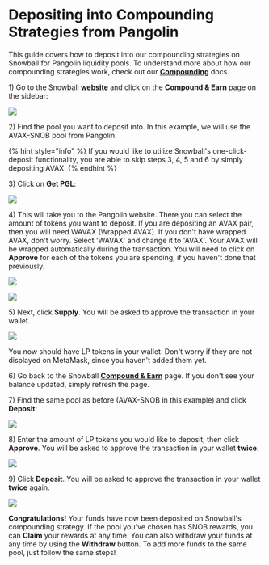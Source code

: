 # Depositing into Compounding Strategies from Pangolin

This guide covers how to deposit into our compounding strategies on Snowball for Pangolin liquidity pools. To understand more about how our compounding strategies work, check out our [**Compounding**](../../our-products/compounding.md) docs.

1\) Go to the Snowball [**website**](https://app.snowball.network) and click on the **Compound & Earn** page on the sidebar:

![](<../../.gitbook/assets/Screen Shot 2021-08-02 at 7.41.52 PM.png>)

2\) Find the pool you want to deposit into. In this example, we will use the AVAX-SNOB pool from Pangolin.

{% hint style="info" %}
If you would like to utilize Snowball's one-click-deposit functionality, you are able to skip steps 3, 4, 5 and 6 by simply depositing AVAX.
{% endhint %}

3\) Click on **Get PGL**:

![](<../../.gitbook/assets/Screen Shot 2021-08-03 at 10.41.07 AM.png>)

4\) This will take you to the Pangolin website. There you can select the amount of tokens you want to deposit. If you are depositing an AVAX pair, then you will need WAVAX (Wrapped AVAX). If you don't have wrapped AVAX, don't worry. Select 'WAVAX' and change it to 'AVAX'. Your AVAX will be wrapped automatically during the transaction. You will need to click on **Approve** for each of the tokens you are spending, if you haven't done that previously.

![](<../../.gitbook/assets/Screen Shot 2021-08-03 at 10.46.40 AM (1).png>)

![](<../../.gitbook/assets/Screen Shot 2021-08-03 at 10.46.52 AM (1).png>)

5\) Next, click **Supply**. You will be asked to approve the transaction in your wallet.

![](<../../.gitbook/assets/Screen Shot 2021-08-03 at 10.47.18 AM.png>)

You now should have LP tokens in your wallet. Don't worry if they are not displayed on MetaMask, since you haven't added them yet.

6\) Go back to the Snowball [**Compound & Earn**](https://app.snowball.network/compound-and-earn) page. If you don't see your balance updated, simply refresh the page.

7\) Find the same pool as before (AVAX-SNOB in this example) and click **Deposit**:

![](<../../.gitbook/assets/Screen Shot 2021-08-03 at 10.49.09 AM.png>)

8\) Enter the amount of LP tokens you would like to deposit, then click **Approve**. You will be asked to approve the transaction in your wallet **twice**.

![](<../../.gitbook/assets/Screen Shot 2021-08-26 at 12.33.31 PM.png>)

9\) Click **Deposit**. You will be asked to approve the transaction in your wallet **twice** again.

![](<../../.gitbook/assets/Screen Shot 2021-08-26 at 12.33.41 PM.png>)

**Congratulations!** Your funds have now been deposited on Snowball's compounding strategy. If the pool you've chosen has SNOB rewards, you can **Claim** your rewards at any time. You can also withdraw your funds at any time by using the **Withdraw** button. To add more funds to the same pool, just follow the same steps!
